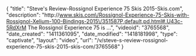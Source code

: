 {
    "title": "Steve's Review-Rossignol Experience 75 Skis 2015-Skis.com",
    "description": "http:\/\/www.skis.com\/Rossignol-Experience-75-Skis-with-Rossignol-Xelium-100-Bindings-2015\/351587P,default,pd.html#.U43c-5RdXrM The Rossignol Experience 75 is ...",
    "videoid": "3765568",
    "date_created": "1411361095",
    "date_modified": "1418181998",
    "type": "captivate",
    "layout": "video",
    "url": "\/v\/steve-s-review-rossignol-experience-75-skis-2015-skis-com\/3765568"
}